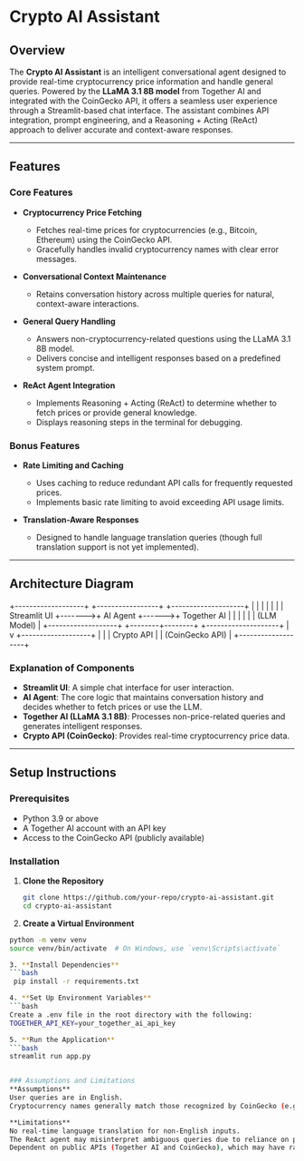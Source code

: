 # Crypto AI Assistant

## Overview
The **Crypto AI Assistant** is an intelligent conversational agent designed to provide real-time cryptocurrency price information and handle general queries. Powered by the **LLaMA 3.1 8B model** from Together AI and integrated with the CoinGecko API, it offers a seamless user experience through a Streamlit-based chat interface. The assistant combines API integration, prompt engineering, and a Reasoning + Acting (ReAct) approach to deliver accurate and context-aware responses.

---

## Features

### Core Features
- **Cryptocurrency Price Fetching**  
  - Fetches real-time prices for cryptocurrencies (e.g., Bitcoin, Ethereum) using the CoinGecko API.  
  - Gracefully handles invalid cryptocurrency names with clear error messages.  

- **Conversational Context Maintenance**  
  - Retains conversation history across multiple queries for natural, context-aware interactions.  

- **General Query Handling**  
  - Answers non-cryptocurrency-related questions using the LLaMA 3.1 8B model.  
  - Delivers concise and intelligent responses based on a predefined system prompt.  

- **ReAct Agent Integration**  
  - Implements Reasoning + Acting (ReAct) to determine whether to fetch prices or provide general knowledge.  
  - Displays reasoning steps in the terminal for debugging.  

### Bonus Features
- **Rate Limiting and Caching**  
  - Uses caching to reduce redundant API calls for frequently requested prices.  
  - Implements basic rate limiting to avoid exceeding API usage limits.  

- **Translation-Aware Responses**  
  - Designed to handle language translation queries (though full translation support is not yet implemented).  

---

## Architecture Diagram
+-------------------+        +-----------------+       +--------------------+
|                   |        |                 |       |                    |
|    Streamlit UI   +------->+     AI Agent    +------>+    Together AI     |
|                   |        |                 |       |    (LLM Model)     |
+-------------------+        +--------+--------+       +--------------------+
                                    |
                                    v
                            +-------------------+
                            |                   |
                            |    Crypto API     |
                            | (CoinGecko API)   |
                            +-------------------+

### Explanation of Components
- **Streamlit UI**: A simple chat interface for user interaction.  
- **AI Agent**: The core logic that maintains conversation history and decides whether to fetch prices or use the LLM.  
- **Together AI (LLaMA 3.1 8B)**: Processes non-price-related queries and generates intelligent responses.  
- **Crypto API (CoinGecko)**: Provides real-time cryptocurrency price data.  

---

## Setup Instructions

### Prerequisites
- Python 3.9 or above  
- A Together AI account with an API key  
- Access to the CoinGecko API (publicly available)  

### Installation
1. **Clone the Repository**  
   ```bash
   git clone https://github.com/your-repo/crypto-ai-assistant.git
   cd crypto-ai-assistant

2. **Create a Virtual Environment**
  ```bash
  python -m venv venv
  source venv/bin/activate  # On Windows, use `venv\Scripts\activate`

3. **Install Dependencies**
  ```bash
   pip install -r requirements.txt

4. **Set Up Environment Variables**
 ```bash
  Create a .env file in the root directory with the following:
  TOGETHER_API_KEY=your_together_ai_api_key

5. **Run the Application**
 ```bash
  streamlit run app.py


### Assumptions and Limitations
**Assumptions**
User queries are in English.
Cryptocurrency names generally match those recognized by CoinGecko (e.g., "bitcoin", "ethereum").

**Limitations**
No real-time language translation for non-English inputs.
The ReAct agent may misinterpret ambiguous queries due to reliance on prompt engineering.
Dependent on public APIs (Together AI and CoinGecko), which may have rate limits or downtime.
